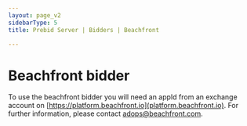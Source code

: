 ```yaml
---
layout: page_v2
sidebarType: 5
title: Prebid Server | Bidders | Beachfront

---
```


# Beachfront bidder

To use the beachfront bidder you will need an appId from an exchange 
account on [https://platform.beachfront.io](platform.beachfront.io).
For further information, please contact adops@beachfront.com.


